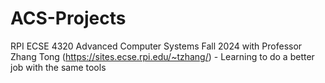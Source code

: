 # ACS-Projects
RPI ECSE 4320 Advanced Computer Systems Fall 2024 with Professor Zhang Tong (https://sites.ecse.rpi.edu/~tzhang/) - Learning to do a better job with the same tools
